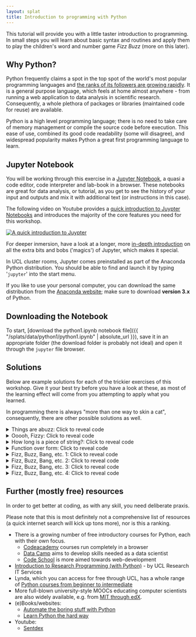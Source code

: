```yaml
---
layout: splat
title: Introduction to programming with Python
---
```


This tutorial will provide you with a little taster introduction to programming. In small steps you will learn about basic syntax and routines and apply them to play the children's word and number game *Fizz Buzz* (more on this later).

## Why Python?

Python frequently claims a spot in the top spot of the world's most popular programming languages and [the ranks of its followers are growing rapidly](https://stackoverflow.blog/2017/09/06/incredible-growth-python/). It is a general purpose language, which feels at home almost anywhere - from running a web application to data analysis in scientific research. Consequently, a whole plethora of packages or libraries (maintained code for reuse) are available.

Python is a high level programming language; there is no need to take care of memory management or compile the source code before execution. This ease of use, combined its good code readability (some will disagree), and widespread popularity makes Python a great first programming language to learn.

## Jupyter Notebook

You will be working through this exercise in a [Jupyter Notebook](http://jupyter.org/), a quasi a code editor, code interpreter and lab-book in a browser. These notebooks are great for data analysis, or tutorial, as you get to see the history of your input and outputs and mix it with additional text (or instructions in this case).

The following video on Youtube provides a [quick introduction to Juypter Notebooks](https://www.youtube.com/watch?v=jZ952vChhuI) and introduces the majority of the core features you need for this workshop.

[![A quick introduction to Juypter](https://img.youtube.com/vi/jZ952vChhuI/maxresdefault.jpg)](http://www.youtube.com/watch?v=jZ952vChhuI "A quick introduction to Juypter")

For deeper inmersion, have a look at a longer, more [in-depth introduction](https://www.youtube.com/watch?v=UyxuLHLzDLA) on all the extra bits and bobs ('magics') of Jupyter, which makes it special.

In UCL cluster rooms, Jupyter comes preinstalled as part of the Anaconda Python distribution. You should be able to find and launch it by typing '`jupyter`' into the start menu.

If you like to use your personal computer, you can download the same distribution from the [Anaconda website](https://www.anaconda.com/download/); make sure to download **version 3.x** of Python.

## Downloading the Notebook

To start, [download the python1.ipynb notebook file]({{ "/splats/data/python1/python1.ipynb" | absolute_url }}), save it in an appropriate folder (the download folder is probably not ideal) and open it through the `jupyter` file browser.

## Solutions

Below are example solutions for each of the trickier exercises of this workshop. Give it your best try before you have a look at these, as most of the learning effect will come from you attempting to apply what you learned.

In programming there is always "more than one way to skin a cat", consequently, there are other possible solutions as well.

<details><summary>Things are abuzz: Click to reveal code</summary>
{% highlight python %}
a_number = int(input('Enter an integer'))
# input() allows you to interact with your programme
# and int() converts the input to an integer (otherwise it is a string)
if a_number%15 == 0:
    print('FizzBuzz')
elif a_number%3 == 0:
    print('Fizz')
elif a_number%5 == 0:
    print('Buzz')
else:
    print(a_number)
{% endhighlight %}
</details>

<details><summary>Ooooh, Fizzy: Click to reveal code</summary>
{% highlight python %}
for i in range(1,101):
    if i%15 == 0:
        print('FizzBuzz', end=", ")
    elif i%3 == 0:
        print('Fizz', end=", ")
    elif i%5 == 0:
        print('Buzz', end=", ")
    else:
        print(i, end=", ")
{% endhighlight %}
<!-- Note: `end=", "` in the `print` statement leads to everything being printed on a single line separated by commas. -->
</details>

<details><summary>How long is a piece of string?: Click to reveal code</summary>
{% highlight python %}
for i in range(1,101):
    output = ""
    if i%3 == 0:
        output += 'Fizz'
    if i%5 == 0:
        output += 'Buzz'
    if output == '':
        output = i
    print(output, end=', ')
{% endhighlight %}
</details>

<details><summary>Function over form: Click to reveal code</summary>
{% highlight python %}
def fizz_buzz (length=100):
    """Plays the children's game FizzBuzz up to the count of input. Default is 100"""
    for i in range(1,length+1):
        output = ""
        if i%3 == 0:
            output += 'Fizz'
        if i%5 == 0:
            output += 'Buzz'
        if output == '':
            output = i
        print(output, end=', ')
fizz_buzz(50)
{% endhighlight %}
</details>

<details><summary>Fizz, Buzz, Bang, etc. 1: Click to reveal code</summary>
{% highlight python %}
# Add input variables for FizzNumber, BuzzNumber
def fizz_buzz (fizz_number=3, buzz_number=5, length=100):
    for i in range(1,length+1):
        output = ""
        if i%fizz_number == 0:
            output += 'Fizz'
        if i%buzz_number == 0:
            output += 'Buzz'
        if output == '':
            output = i
        print(output, end=', ')
fizz_buzz(2,7,50) # default parameters overwritten
{% endhighlight %}
</details>

<details><summary>Fizz, Buzz, Bang, etc. 2: Click to reveal code</summary>
{% highlight python %}
# Make the game more complicated - FizzBuzzBang
def fizz_buzz_bang (fizz_bumber=3, buzz_number=5, bang_number=4, length=100):
    """Plays the children's game FizzBuzz up to the count of input. Default is 100"""
    for i in range(1,length+1):
        output = ""
        if i%fizz_bumber == 0:
            output += 'Fizz'
        if i%buzz_number == 0:
            output += 'Buzz'
        if i%bang_number == 0:
            output += 'Bang'
        if output == '':
            output = i
        print(output, end=', ')
fizz_buzz_bang(length=60)
{% endhighlight %}
</details>

<details><summary>Fizz, Buzz, Bang, etc. 3: Click to reveal code</summary>
{% highlight python %}
# Input list of terms and numbers
def fizz_buzz (numbers=[3,4,5],terms=['Fizz','Buzz','Bang'],length=100):
    if len(numbers) != len(terms):
        raise ValueError('illegal arguments, numbers and terms do not match up')
    for i in range(1,length+1):
        output = ""
        for index, item in enumerate(terms):
            if i%numbers[index] == 0:
                output += item
        if output == '':
            output = i
        print(output, end=', ')
fizz_buzz() # called with default parameters
{% endhighlight %}
</details>

<details><summary>Fizz, Buzz, Bang, etc. 4: Click to reveal code</summary>
{% highlight python %}
# Input terms and numbers as dictionary, so we don't have to match inherently connected input arguments
def fizz_buzz (terms_and_numbers={'Fizz':3, 'Buzz':5},length=100):
    for i in range(1,length+1):
        output = ""
        for term, number in terms_and_numbers.items():
            if i%number == 0:
                output += term
        if output == '':
            output = i
        print(output, end=', ')
fizz_buzz({'Awesome':3,'Dude':5},20)
{% endhighlight %}
</details>

## Further (mostly free) resources

In order to get better at coding, as with any skill, you need deliberate praxis.

Please note that this is most definitely not a comprehensive list of resources (a quick internet search will kick up tons more), nor is this a ranking.

* There is a growing number of free introductory courses for Python, each with their own focus.
  * [Codeacademy](https://www.codecademy.com/learn/learn-python) courses run completely in a browser
  * [Data Camp](https://www.datacamp.com/courses/intro-to-python-for-data-science) aims to develop skills needed as a data scientist
  * [Code School](https://www.codeschool.com/courses/try-python) is more aimed towards web-development
* [Introduction to Research Programming (with Python)](http://rits.github-pages.ucl.ac.uk/intro-research-prog/) - by UCL Research IT Services
* Lynda, which you can access for free through UCL, has a whole range of [Python courses from beginner to intermediate](https://www.lynda.com/Python-training-tutorials/415-0.html)
* More full-blown university-style MOOCs educating computer scientists are also widely available, e.g. from [MIT through edX](https://www.edx.org/course/introduction-computer-science-mitx-6-00-1x-11).
* (e)Books/websites:
  * [Automate the boring stuff with Python](https://automatetheboringstuff.com/)
  * [Learn Python the hard way](https://learnpythonthehardway.org/book/preface.html)
* Youtube:
  * [Sentdex](https://www.youtube.com/playlist?list=PLQVvvaa0QuDeAams7fkdcwOGBpGdHpXln)

<script src="https://cdnjs.cloudflare.com/ajax/libs/mathjax/2.7.0/MathJax.js?config=TeX-AMS-MML_HTMLorMML" type="text/javascript"></script>